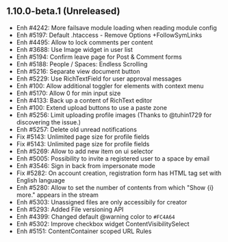 1.10.0-beta.1 (Unreleased)
--------------------------

- Enh #4242: More failsave module loading when reading module config
- Enh #5197: Default .htaccess - Remove Options +FollowSymLinks 
- Enh #4495: Allow to lock comments per content
- Enh #3688: Use Image widget in user list
- Enh #5194: Confirm leave page for Post & Comment forms
- Enh #5188: People / Spaces: Endless Scrolling
- Enh #5216: Separate view document button
- Enh #5229: Use RichTextField for user approval messages
- Enh #100: Allow additional toggler for elements with context menu
- Enh #5170: Allow 0 for min input size
- Enh #4133: Back up a content of RichText editor
- Enh #100: Extend upload buttons to use a paste zone
- Enh #5256: Limit uploading profile images (Thanks to @tuhin1729 for discovering the issue.) 
- Enh #5257: Delete old unread notifications
- Fix #5143: Unlimited page size for profile fields
- Fix #5143: Unlimited page size for profile fields
- Enh #5269: Allow to add new item on ui selector
- Enh #5005: Possibility to invite a registered user to a space by email
- Enh #3546: Sign in back from impersonate mode
- Fix #5282: On account creation, registration form has HTML tag set with English language
- Enh #5280: Allow to set the number of contents from which "Show {i} more." appears in the stream
- Enh #5303: Unassigned files are only accessibily for creator 
- Enh #5293: Added File versioning API
- Enh #4399: Changed default @warning color to `#FC4A64`
- Enh #5302: Improve checkbox widget ContentVisibilitySelect 
- Enh #5151: ContentContainer scoped URL Rules
